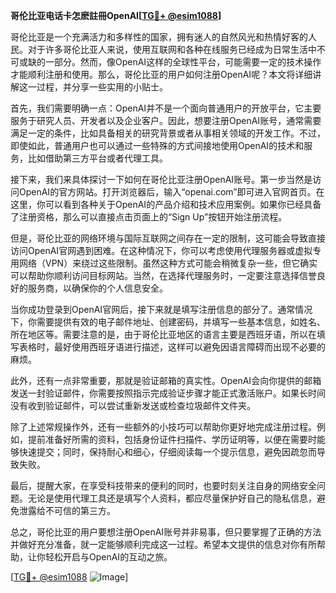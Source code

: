 **哥伦比亚电话卡怎麽註冊OpenAI[[TG💪+ @esim1088](https://t.me/s/esim1088)]**

哥伦比亚是一个充满活力和多样性的国家，拥有迷人的自然风光和热情好客的人民。对于许多哥伦比亚人来说，使用互联网和各种在线服务已经成为日常生活中不可或缺的一部分。然而，像OpenAI这样的全球性平台，可能需要一定的技术操作才能顺利注册和使用。那么，哥伦比亚的用户如何注册OpenAI呢？本文将详细讲解这一过程，并分享一些实用的小贴士。

首先，我们需要明确一点：OpenAI并不是一个面向普通用户的开放平台，它主要服务于研究人员、开发者以及企业客户。因此，想要注册OpenAI账号，通常需要满足一定的条件，比如具备相关的研究背景或者从事相关领域的开发工作。不过，即使如此，普通用户也可以通过一些特殊的方式间接地使用OpenAI的技术和服务，比如借助第三方平台或者代理工具。

接下来，我们来具体探讨一下如何在哥伦比亚注册OpenAI账号。第一步当然是访问OpenAI的官方网站。打开浏览器后，输入“openai.com”即可进入官网首页。在这里，你可以看到各种关于OpenAI的产品介绍和技术应用案例。如果你已经具备了注册资格，那么可以直接点击页面上的“Sign Up”按钮开始注册流程。

但是，哥伦比亚的网络环境与国际互联网之间存在一定的限制，这可能会导致直接访问OpenAI官网遇到困难。在这种情况下，你可以考虑使用代理服务器或虚拟专用网络（VPN）来绕过这些限制。虽然这种方式可能会稍微复杂一些，但它确实可以帮助你顺利访问目标网站。当然，在选择代理服务时，一定要注意选择信誉良好的服务商，以确保你的个人信息安全。

当你成功登录到OpenAI官网后，接下来就是填写注册信息的部分了。通常情况下，你需要提供有效的电子邮件地址、创建密码，并填写一些基本信息，如姓名、所在地区等。需要注意的是，由于哥伦比亚地区的语言主要是西班牙语，所以在填写表格时，最好使用西班牙语进行描述，这样可以避免因语言障碍而出现不必要的麻烦。

此外，还有一点非常重要，那就是验证邮箱的真实性。OpenAI会向你提供的邮箱发送一封验证邮件，你需要按照指示完成验证步骤才能正式激活账户。如果长时间没有收到验证邮件，可以尝试重新发送或检查垃圾邮件文件夹。

除了上述常规操作外，还有一些额外的小技巧可以帮助你更好地完成注册过程。例如，提前准备好所需的资料，包括身份证件扫描件、学历证明等，以便在需要时能够快速提交；同时，保持耐心和细心，仔细阅读每一个提示信息，避免因疏忽而导致失败。

最后，提醒大家，在享受科技带来的便利的同时，也要时刻关注自身的网络安全问题。无论是使用代理工具还是填写个人资料，都应尽量保护好自己的隐私信息，避免泄露给不可信的第三方。

总之，哥伦比亚的用户要想注册OpenAI账号并非易事，但只要掌握了正确的方法并做好充分准备，就一定能够顺利完成这一过程。希望本文提供的信息对你有所帮助，让你轻松开启与OpenAI的互动之旅。

[[TG💪+ @esim1088](https://t.me/s/esim1088) ![Image](https://i.postimg.cc/4NQfJmqS/Snipaste-2025-05-13-00-14-12.png)]